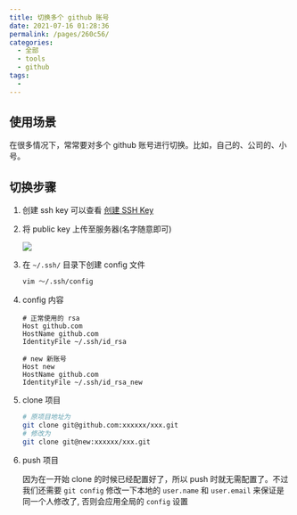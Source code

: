 ```yaml
---
title: 切换多个 github 账号
date: 2021-07-16 01:28:36
permalink: /pages/260c56/
categories: 
  - 全部
  - tools
  - github
tags: 
  - 
---
```


## 使用场景

在很多情况下，常常要对多个 github 账号进行切换。比如，自己的、公司的、小号。

## 切换步骤

1. 创建 ssh key 可以查看 [创建 SSH Key](/os/linux/generate-ssh-key)

2. 将 public key 上传至服务器(名字随意即可)

   ![](/git/github-add-ssh-key.png)

3. 在 `~/.ssh/` 目录下创建 config 文件

   ```bash
   vim ～/.ssh/config
   ```

4. config 内容

   ```
   # 正常使用的 rsa
   Host github.com
   HostName github.com
   IdentityFile ~/.ssh/id_rsa
    
   # new 新账号
   Host new
   HostName github.com
   IdentityFile ~/.ssh/id_rsa_new
   ```

5. clone 项目

   ```bash
   # 原项目地址为
   git clone git@github.com:xxxxxx/xxx.git
   # 修改为 
   git clone git@new:xxxxxx/xxx.git
   ```

6. push 项目

   因为在一开始 clone 的时候已经配置好了，所以 push 时就无需配置了。不过我们还需要 `git config` 修改一下本地的 `user.name` 和 `user.email` 来保证是同一个人修改了, 否则会应用全局的 `config` 设置

